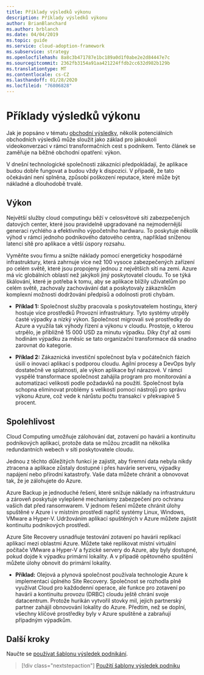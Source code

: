 ```yaml
---
title: Příklady výsledků výkonu
description: Příklady výsledků výkonu
author: BrianBlanchard
ms.author: brblanch
ms.date: 04/04/2019
ms.topic: guide
ms.service: cloud-adoption-framework
ms.subservice: strategy
ms.openlocfilehash: 8a8c3b471787e1bc189a0d1f0abe2e2d84447e7c
ms.sourcegitcommit: 2362fb3154a91aa421224ffdb2cc632d982b129b
ms.translationtype: MT
ms.contentlocale: cs-CZ
ms.lasthandoff: 01/28/2020
ms.locfileid: "76806828"
---
```

# <a name="examples-of-performance-outcomes"></a>Příklady výsledků výkonu

Jak je popsáno v tématu [obchodní výsledky](./index.md), několik potenciálních obchodních výsledků může sloužit jako základ pro jakoukoli videokonverzaci v rámci transformačních cest s podnikem. Tento článek se zaměřuje na běžné obchodní opatření: výkon.

V dnešní technologické společnosti zákazníci předpokládají, že aplikace budou dobře fungovat a budou vždy k dispozici. V případě, že tato očekávání není splněna, způsobí poškození reputace, které může být nákladné a dlouhodobě trvalé.

## <a name="performance"></a>Výkon

Největší služby cloud computingu běží v celosvětové síti zabezpečených datových center, které jsou pravidelně upgradované na nejmodernější generaci rychlého a efektivního výpočetního hardwaru. To poskytuje několik výhod v rámci jednoho podnikového datového centra, například sníženou latenci sítě pro aplikace a větší úspory rozsahu.

Vyměňte svou firmu a snižte náklady pomocí energeticky hospodárné infrastruktury, která zahrnuje více než 100 vysoce zabezpečených zařízení po celém světě, které jsou propojeny jednou z největších sítí na zemi. Azure má víc globálních oblastí než jakýkoli jiný poskytovatel cloudu. To se týká škálování, které je potřeba k tomu, aby se aplikace blížily uživatelům po celém světě, zachovaly zachovávání dat a poskytovaly zákazníkům komplexní možnosti dodržování předpisů a odolnosti proti chybám.

- **Příklad 1:** Společnost služby pracovala s poskytovatelem hostingu, který hostuje více prostředků Provozní infrastruktury. Tyto systémy utrpěly časté výpadky a nízký výkon. Společnost migrovali své prostředky do Azure a využila tak výhody řízení a výkonu v cloudu. Prostoje, o kterou utrpělo, je přibližně 15 000 USD za minutu výpadku. Díky čtyř až osmi hodinám výpadku za měsíc se tato organizační transformace dá snadno zarovnat do kategorie.

- **Příklad 2:** Zákaznická investiční společnost byla v počátečních fázích úsilí o inovaci aplikací s podporou cloudu. Agilní procesy a DevOps byly dostatečně ve splatnosti, ale výkon aplikace byl nárazové. V rámci vyspělé transformace společnost zahájila program pro monitorování a automatizaci velikosti podle požadavků na použití. Společnost byla schopna eliminovat problémy s velikostí pomocí nástrojů pro správu výkonu Azure, což vede k nárůstu počtu transakcí v překvapivé 5 procent.

## <a name="reliability"></a>Spolehlivost

Cloud Computing umožňuje zálohování dat, zotavení po havárii a kontinuitu podnikových aplikací, protože data se můžou zrcadlit na několika redundantních webech v síti poskytovatele cloudu.

Jednou z těchto důležitých funkcí je zajistit, aby firemní data nebyla nikdy ztracena a aplikace zůstaly dostupné i přes havárie serveru, výpadky napájení nebo přírodní katastrofy. Vaše data můžete chránit a obnovovat tak, že je zálohujete do Azure.

Azure Backup je jednoduché řešení, které snižuje náklady na infrastrukturu a zároveň poskytuje vylepšené mechanismy zabezpečení pro ochranu vašich dat před ransomwarem. V jednom řešení můžete chránit úlohy spuštěné v Azure i v místním prostředí napříč systémy Linux, Windows, VMware a Hyper-V. Udržováním aplikací spuštěných v Azure můžete zajistit kontinuitu podnikových prostředí.

Azure Site Recovery usnadňuje testování zotavení po havárii replikací aplikací mezi oblastmi Azure. Můžete také replikovat místní virtuální počítače VMware a Hyper-V a fyzické servery do Azure, aby byly dostupné, pokud dojde k výpadku primární lokality. A v případě opětovného spuštění můžete úlohy obnovit do primární lokality.

- **Příklad:** Olejová a plynová společnost používala technologie Azure k implementaci úplného Site Recovery. Společnost se rozhodla plně využívat Cloud pro každodenní operace, ale funkce pro zotavení po havárii a kontinuitu provozu (DRBC) cloudu ještě chrání svoje datacentrum. Protože hurikán vytvořil stovky mil, jejich partnerský partner zahájil obnovování lokality do Azure. Předtím, než se doplní, všechny klíčové prostředky byly v Azure spuštěné a zabraňují případným výpadkům.

## <a name="next-steps"></a>Další kroky

Naučte se [používat šablonu výsledek podnikání](./business-outcome-template.md).

> [!div class="nextstepaction"]
> [Použití šablony výsledek podniku](./business-outcome-template.md)
